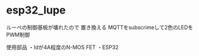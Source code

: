 # esp32_lupe

ルーペの制御基板が壊れたので
置き換える
MQTTをsubscrimeして2色のLEDをPWM制御

使用部品 
  ・Idが4A程度のN-MOS FET
  ・ESP32





